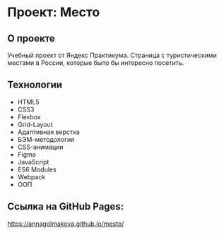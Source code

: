 # Проект: Место

## О проекте
Учебный проект от Яндекс Практикума. Страница с туристическими местами в России, которые было бы интересно посетить.

## Технологии
* HTML5
* CSS3
* Flexbox
* Grid-Layout
* Адаптивная верстка
* БЭМ-методология
* CSS-анимации
* Figma
* JavaScript
* ES6 Modules
* Webpack
* ООП

## Ссылка на GitHub Pages:
https://annagolmakova.github.io/mesto/
